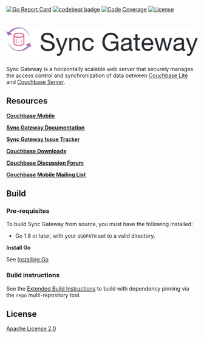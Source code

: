 [![Go Report Card](https://goreportcard.com/badge/github.com/couchbase/sync_gateway)](https://goreportcard.com/report/github.com/couchbase/sync_gateway)
[![codebeat badge](https://codebeat.co/badges/a8fb8053-742a-425b-8e8c-96f1c5bdbd26)](https://codebeat.co/projects/github-com-couchbase-sync_gateway)
[![Code Coverage](https://img.shields.io/coveralls/github/couchbase/sync_gateway.svg)](https://coveralls.io/github/couchbase/sync_gateway)
[![License](https://img.shields.io/github/license/couchbase/sync_gateway.svg)](https://github.com/couchbase/sync_gateway/blob/master/LICENSE)

# [![Sync Gateway](docs/sg-header.png)][SG_REPO]

Sync Gateway is a horizontally scalable web server that securely manages the access control and
synchronization of data between [Couchbase Lite][CB_LITE] and [Couchbase Server][CB_SERVER].

## Resources

[**Couchbase Mobile**][CB_MOBILE]

[**Sync Gateway Documentation**][SG_DOCS]

[**Sync Gateway Issue Tracker**][SG_ISSUES]

[**Couchbase Downloads**][SG_DOWNLOAD]

[**Couchbase Discussion Forum**][CB_FORUM]

[**Couchbase Mobile Mailing List**][MAILING_LIST]


## Build

### Pre-requisites

To build Sync Gateway from source, you must have the following installed:

* Go 1.8 or later, with your `$GOPATH` set to a valid directory.

**Install Go**

See [Installing Go](https://golang.org/doc/install)

### Build instructions

See the [Extended Build Instructions](docs/BUILD.md) to build with dependency pinning via the `repo` multi-repository tool.

## License

[Apache License 2.0](https://github.com/couchbase/sync_gateway/blob/master/LICENSE)

[CB_MOBILE]: https://www.couchbase.com/products/mobile
[CB_GATEWAY]: https://www.couchbase.com/products/sync-gateway
[CB_LITE]: https://www.couchbase.com/products/lite
[CB_SERVER]: https://www.couchbase.com/products/server
[CB_FORUM]: http://forums.couchbase.com
[SG_REPO]: https://github.com/couchbase/sync_gateway
[SG_DOCS]: https://developer.couchbase.com/documentation/mobile/current/guides/sync-gateway/index.html
[SG_DOWNLOAD]: https://www.couchbase.com/downloads#couchbase-mobile
[SG_ISSUES]: https://github.com/couchbase/sync_gateway/issues?state=open
[MAILING_LIST]: https://groups.google.com/forum/?fromgroups#!forum/mobile-couchbase
